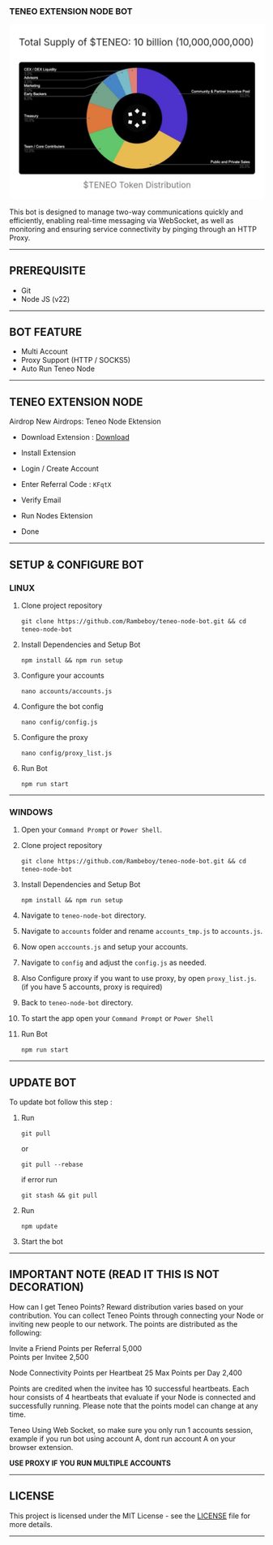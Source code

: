 ### TENEO EXTENSION NODE BOT

![TRWA](assets/img1.jpg)

This bot is designed to manage two-way communications quickly and efficiently, enabling real-time messaging via WebSocket, as well as monitoring and ensuring service connectivity by pinging through an HTTP Proxy.

---

## PREREQUISITE

- Git
- Node JS (v22)

---

## BOT FEATURE

- Multi Account 
- Proxy Support (HTTP / SOCKS5)
- Auto Run Teneo Node


---

## TENEO EXTENSION NODE

Airdrop
New Airdrops: Teneo Node Ektension 

- Download Extension : [Download](https://chromewebstore.google.com/detail/teneo-community-node/emcclcoaglgcpoognfiggmhnhgabppkm)

- Install Extension
- Login / Create Account
- Enter Referral Code : `KFqtX`
- Verify Email
- Run Nodes Ektension
- Done

---

## SETUP & CONFIGURE BOT

### LINUX

1. Clone project repository
   ```
   git clone https://github.com/Rambeboy/teneo-node-bot.git && cd teneo-node-bot
   ```
2. Install Dependencies and Setup Bot
   ```
   npm install && npm run setup
   ```
3. Configure your accounts
   ```
   nano accounts/accounts.js
   ```
4. Configure the bot config
   ```
   nano config/config.js
   ```
5. Configure the proxy
   ```
   nano config/proxy_list.js
   ```
6. Run Bot
   ```
   npm run start
   ```
   
---

### WINDOWS

1. Open your `Command Prompt` or `Power Shell`.

2. Clone project repository
   ```
   git clone https://github.com/Rambeboy/teneo-node-bot.git && cd teneo-node-bot
   ```

3. Install Dependencies and Setup Bot
   ```
   npm install && npm run setup
   ```

5. Navigate to `teneo-node-bot` directory. 

6. Navigate to `accounts` folder and rename `accounts_tmp.js` to `accounts.js`.

7. Now open `acccounts.js` and setup your accounts.

8. Navigate to `config` and adjust the `config.js` as needed.

9. Also Configure proxy if you want to use proxy, by open `proxy_list.js`. (if you have 5 accounts, proxy is required)

10. Back to `teneo-node-bot` directory.

11. To start the app open your `Command Prompt` or `Power Shell`

12. Run Bot
    ```
    npm run start
    ```

---

## UPDATE BOT

To update bot follow this step :
1. Run
   ```
   git pull
   ```
   or
   ```
   git pull --rebase
   ```
   if error run
   ```
   git stash && git pull
   ```
2. Run
   ```
   npm update
   ```
2. Start the bot


---

## IMPORTANT NOTE (READ IT THIS IS NOT DECORATION)

How can I get Teneo Points?
Reward distribution varies based on your contribution. You can collect Teneo Points through connecting your Node or inviting new people to our network. The points are distributed as the following:

Invite a Friend
Points per Referral	
5,000	
Points per Invitee
2,500

Node Connectivity
Points per Heartbeat
25
Max Points per Day
2,400

Points are credited when the invitee has 10 successful heartbeats.
Each hour consists of 4 heartbeats that evaluate if your Node is connected and successfully running. Please note that the points model can change at any time.

Teneo Using Web Socket, so make sure you only run 1 accounts session, example if you run bot using account A, dont run account A on your browser extension.

**USE PROXY IF YOU RUN MULTIPLE ACCOUNTS**

---

## LICENSE

This project is licensed under the MIT License - see the [LICENSE](LICENSE) file for more details.

---
